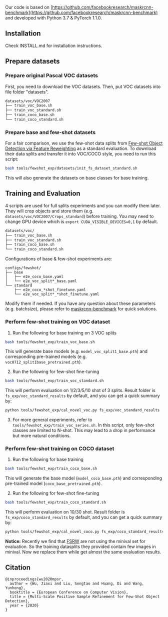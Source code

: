 Our code is based on  [https://github.com/facebookresearch/maskrcnn-benchmark](https://github.com/facebookresearch/maskrcnn-benchmark) and developed with Python 3.7 & PyTorch 1.1.0.
 

## Installation
Check INSTALL.md for installation instructions.

## Prepare datasets

### Prepare original Pascal VOC datasets
First, you need to download the VOC datasets.
Then, put VOC datasets into file folder "datasets".

```bash
datasets/voc/VOC2007
├── train_voc_base.sh
├── train_voc_standard.sh
├── train_coco_base.sh
└── train_coco_standard.sh
```

### Prepare base and few-shot datasets
For a fair comparison, we use the few-shot data splits from [Few-shot Object Detection via Feature Reweighting](https://github.com/bingykang/Fewshot_Detection) as a standard evaluation.
To download their data splits and transfer it into VOC/COCO style, you need to run this script:
```bash
bash tools/fewshot_exp/datasets/init_fs_dataset_standard.sh
```
This will also generate the datasets on base classes for base training.

## Training and Evaluation
4 scripts are used for full splits experiments and you can modify them later. 
They will crop objects and store them (e.g. `datasets/voc/VOC2007/Crops_standard`) before training.
You may need to change GPU device which is `export CUDA_VISIBLE_DEVICES=0,1` by default.
```bash
datasets/voc/
├── train_voc_base.sh
├── train_voc_standard.sh
├── train_coco_base.sh
└── train_coco_standard.sh
```

Configurations of base & few-shot experiments are:
```base
configs/fewshot/
├── base
│   ├── e2e_coco_base.yaml
│   └── e2e_voc_split*_base.yaml
└── standard
    ├── e2e_coco_*shot_finetune.yaml
    └── e2e_voc_split*_*shot_finetune.yaml
```
Modify them if needed. If you have any question about these parameters (e.g. batchsize), please refer to [maskrcnn-benchmark](https://github.com/facebookresearch/maskrcnn-benchmark) for quick solutions.

### Perform few-shot training on VOC dataset
1. Run the following for base training on 3 VOC splits
```bash
bash tools/fewshot_exp/train_voc_base.sh
```
This will generate base models (e.g. `model_voc_split1_base.pth`) and corresponding pre-trained models (e.g. `voc0712_split1base_pretrained.pth`).

2. Run the following for few-shot fine-tuning
```bash
bash tools/fewshot_exp/train_voc_standard.sh
```
This will perform evaluation on 1/2/3/5/10 shot of 3 splits. 
Result folder is `fs_exp/voc_standard_results` by default, and you can get a quick summary by:
```bash
python tools/fewshot_exp/cal_novel_voc.py fs_exp/voc_standard_results
```

3. For more general experiments, refer to `tools/fewshot_exp/train_voc_series.sh`. In this script, only few-shot classes are limited to N-shot. This may lead to a drop in performance but more natural conditions.

### Perform few-shot training on COCO dataset
1. Run the following for base training
```bash
bash tools/fewshot_exp/train_coco_base.sh
```
This will generate the base model (`model_coco_base.pth`) and corresponding pre-trained model (`coco_base_pretrained.pth`).

2. Run the following for few-shot fine-tuning
```bash
bash tools/fewshot_exp/train_coco_standard.sh
```
This will perform evaluation on 10/30 shot. 
Result folder is `fs_exp/coco_standard_results` by default, and you can get a quick summary by:
```bash
python tools/fewshot_exp/cal_novel_coco.py fs_exp/coco_standard_results
```

**Notice:** Recently we find that [FSRW](https://github.com/bingykang/Fewshot_Detection) are not using the minival set for evaluation. So the training datasplits they provided contain few images in minival. Now we replace them while get almost the same evaluation results.

## Citation
```
@inproceedings{wu2020mpsr,
  author = {Wu, Jiaxi and Liu, Songtao and Huang, Di and Wang, Yunhong},
  booktitle = {European Conference on Computer Vision},
  title = {Multi-Scale Positive Sample Refinement for Few-Shot Object Detection},
  year = {2020}
}
```
